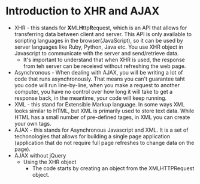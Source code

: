 # Introduction to XHR and AJAX
* XHR - this stands for **X**ML**H**ttp**R**equest, which is an API that allows for transferring data between client and server. This API is only available to scripting languages in the browser(JavaScript), so it can be used by server languages like Ruby, Python, Java etc. You use XHR object in Javascript to communicate with the server and send/retrieve data. 
	* It's important to understand that when XHR is used, the response from teh server can be receievd without refreshing the web page. 
* Asynchronous - When dealing with AJAX, you will be writing a lot of code that runs asynchronously. That means you can't guarantee taht you code will run line-by-line, when you make a request to another computer, you have no control over how long it will take to get a response back, in the meantime, your code will keep running. 
* XML - this stand for Extensible Markup language. In some ways XML looks similar to HTML, but XML is primarily used to store text data. While HTML has a small number of pre-defined tages, in XML you can create your own tags. 
* AJAX - this stands for Asynchronous Javascript and XML. It is a set of techonologies that allows for building a single page application (application that do not require full page refreshes to change data on the page). 
* AJAX without jQuery
	 * Using the XHR object 
	 	* The code starts by creating an object from the XMLHTTPRequest object. 
